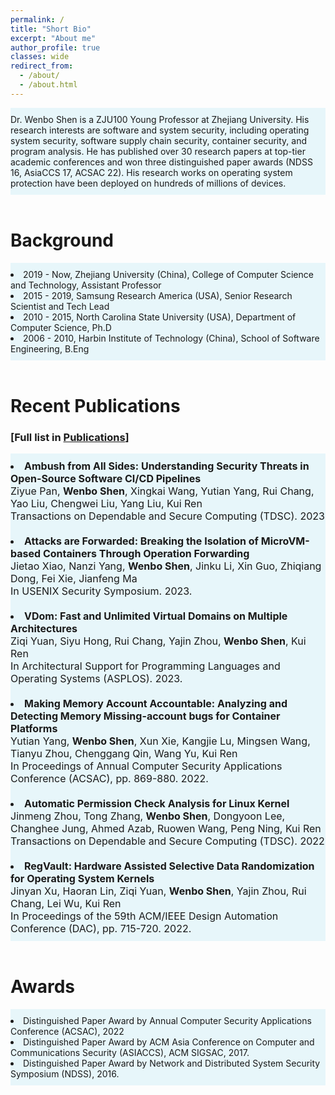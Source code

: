 ```yaml
---
permalink: /
title: "Short Bio"
excerpt: "About me"
author_profile: true
classes: wide
redirect_from: 
  - /about/
  - /about.html
---
```

<div style="background-color:rgba(141, 212, 232, 0.2); text-align:left; vertical-align: middle; padding:10px 0;">
Dr. Wenbo Shen is a ZJU100 Young Professor at Zhejiang University. 
His research interests are software and system security, including operating system security, software supply chain security, container security, and program analysis. He has published over 30 research papers at top-tier academic conferences and won three distinguished paper awards (NDSS 16, AsiaCCS 17, ACSAC 22). His research works on operating system protection have been deployed on hundreds of millions of devices.
</div>

<br>

Background
======
<div style="background-color:rgba(141, 212, 232, 0.2); text-align:left; vertical-align: middle; padding:10px 0;">
<li>2019 -  Now, Zhejiang University (China), College of Computer Science and Technology, Assistant Professor</li>
<li>2015 - 2019, Samsung Research America (USA), Senior Research Scientist and Tech Lead</li>
<li>2010 - 2015, North Carolina State University (USA), Department of Computer Science, Ph.D</li>
<li>2006 - 2010, Harbin Institute of Technology (China), School of Software Engineering, B.Eng</li>
</div>

<br>

Recent Publications <h3>[Full list in [Publications](/publications)]</h3>
======
<div style="font-size:16px;background-color:rgba(141, 212, 232, 0.2); text-align:left; vertical-align: middle; padding:10px 0;">
  
<li><b>Ambush from All Sides: Understanding Security Threats in Open-Source Software CI/CD Pipelines</b><br>
   Ziyue Pan, <b>Wenbo Shen</b>, Xingkai Wang, Yutian Yang, Rui Chang, Yao Liu, Chengwei Liu, Yang Liu, Kui Ren<br>
   Transactions on Dependable and Secure Computing (TDSC). 2023
</li>

<br>

<li><b>Attacks are Forwarded: Breaking the Isolation of MicroVM-based Containers Through Operation Forwarding</b><br>
   Jietao Xiao, Nanzi Yang, <b>Wenbo Shen</b>, Jinku Li, Xin Guo, Zhiqiang Dong, Fei Xie, Jianfeng Ma<br>
   In USENIX Security Symposium. 2023.
</li>
  
<br>

<li><b>VDom: Fast and Unlimited Virtual Domains on Multiple Architectures</b><br>
Ziqi Yuan, Siyu Hong, Rui Chang, Yajin Zhou, <b>Wenbo Shen</b>, Kui Ren<br>
 In Architectural Support for Programming Languages and Operating Systems (ASPLOS). 2023.
</li>
  
<br>
  
<li><b>Making Memory Account Accountable: Analyzing and Detecting Memory Missing-account bugs for Container Platforms</b><br>
Yutian Yang, <b>Wenbo Shen</b>, Xun Xie, Kangjie Lu, Mingsen Wang, Tianyu Zhou, Chenggang Qin, Wang Yu, Kui Ren<br>
In Proceedings of Annual Computer Security Applications Conference (ACSAC), pp. 869-880. 2022.
</li>
  
<br>
  
<li><b>Automatic Permission Check Analysis for Linux Kernel</b><br>
Jinmeng Zhou, Tong Zhang, <b>Wenbo Shen</b>, Dongyoon Lee, Changhee Jung, Ahmed Azab, Ruowen Wang, Peng Ning, Kui Ren<br>
Transactions on Dependable and Secure Computing (TDSC). 2022
</li>
  
<br>

<li><b>RegVault: Hardware Assisted Selective Data Randomization for Operating System Kernels</b><br>
Jinyan Xu, Haoran Lin, Ziqi Yuan, <b>Wenbo Shen</b>, Yajin Zhou, Rui Chang, Lei Wu, Kui Ren<br>
In Proceedings of the 59th ACM/IEEE Design Automation Conference (DAC), pp. 715-720. 2022.
</li>
</div>

<br>

Awards
======
<div style="background-color:rgba(141, 212, 232, 0.2); text-align:left; vertical-align: middle; padding:10px 0;">
<li>Distinguished Paper Award by Annual Computer Security Applications Conference (ACSAC), 2022</li>
<li>Distinguished Paper Award by ACM Asia Conference on Computer and Communications Security (ASIACCS), ACM SIGSAC, 2017.</li>
<li>Distinguished Paper Award by Network and Distributed System Security Symposium (NDSS), 2016.</li>
</div>


